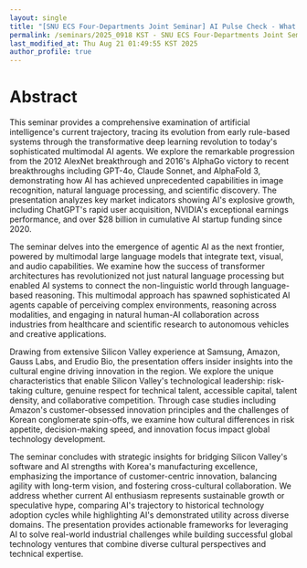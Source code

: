 ```yaml
---
layout: single
title: "[SNU ECS Four-Departments Joint Seminar] AI Pulse Check - What Silicon Valley Is Actually Building Right Now"
permalink: /seminars/2025_0918 KST - SNU ECS Four-Departments Joint Seminar - AI Pulse Check - What Silicon Valley Is Actually Building Right Now/abstract
last_modified_at: Thu Aug 21 01:49:55 KST 2025
author_profile: true
---
```


# Abstract

This seminar provides a comprehensive examination of artificial intelligence's current trajectory, tracing its evolution from early rule-based systems through the transformative deep learning revolution to today's sophisticated multimodal AI agents. We explore the remarkable progression from the 2012 AlexNet breakthrough and 2016's AlphaGo victory to recent breakthroughs including GPT-4o, Claude Sonnet, and AlphaFold 3, demonstrating how AI has achieved unprecedented capabilities in image recognition, natural language processing, and scientific discovery. The presentation analyzes key market indicators showing AI's explosive growth, including ChatGPT's rapid user acquisition, NVIDIA's exceptional earnings performance, and over $28 billion in cumulative AI startup funding since 2020.

The seminar delves into the emergence of agentic AI as the next frontier, powered by multimodal large language models that integrate text, visual, and audio capabilities. We examine how the success of transformer architectures has revolutionized not just natural language processing but enabled AI systems to connect the non-linguistic world through language-based reasoning. This multimodal approach has spawned sophisticated AI agents capable of perceiving complex environments, reasoning across modalities, and engaging in natural human-AI collaboration across industries from healthcare and scientific research to autonomous vehicles and creative applications.

Drawing from extensive Silicon Valley experience at Samsung, Amazon, Gauss Labs, and Erudio Bio, the presentation offers insider insights into the cultural engine driving innovation in the region. We explore the unique characteristics that enable Silicon Valley's technological leadership: risk-taking culture, genuine respect for technical talent, accessible capital, talent density, and collaborative competition. Through case studies including Amazon's customer-obsessed innovation principles and the challenges of Korean conglomerate spin-offs, we examine how cultural differences in risk appetite, decision-making speed, and innovation focus impact global technology development.

The seminar concludes with strategic insights for bridging Silicon Valley's software and AI strengths with Korea's manufacturing excellence, emphasizing the importance of customer-centric innovation, balancing agility with long-term vision, and fostering cross-cultural collaboration. We address whether current AI enthusiasm represents sustainable growth or speculative hype, comparing AI's trajectory to historical technology adoption cycles while highlighting AI's demonstrated utility across diverse domains. The presentation provides actionable frameworks for leveraging AI to solve real-world industrial challenges while building successful global technology ventures that combine diverse cultural perspectives and technical expertise.
